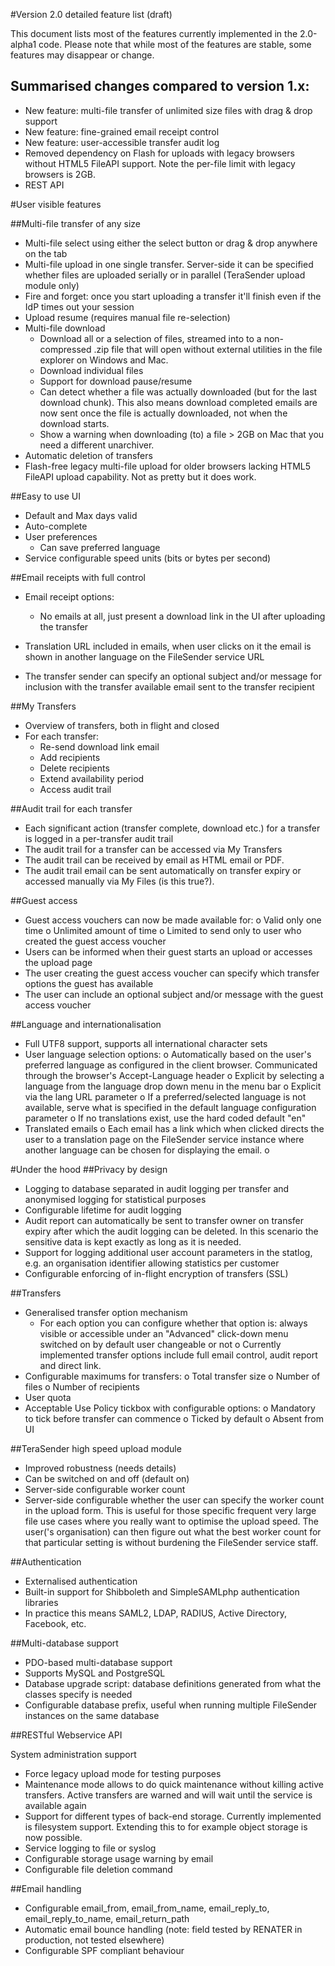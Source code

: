 #Version 2.0 detailed feature list (draft)

This document lists most of the features currently implemented in the 2.0-alpha1 code.  Please note that while most of the features are stable, some features may disappear or change.

## Summarised changes compared to version 1.x:
* New feature: multi-file transfer of unlimited size files with drag & drop support
* New feature: fine-grained email receipt control
* New feature: user-accessible transfer audit log
* Removed dependency on Flash for uploads with legacy browsers without HTML5 FileAPI support.  Note the per-file limit with legacy browsers is 2GB.
* REST API

#User visible features

##Multi-file transfer of any size
* Multi-file select using either the select button or drag & drop anywhere on the tab
* Multi-file upload in one single transfer.  Server-side it can be specified whether files are uploaded serially or in parallel (TeraSender upload module only)
* Fire and forget: once you start uploading a transfer it'll finish even if the IdP times out your session
* Upload resume (requires manual file re-selection)
* Multi-file download
	* Download all or a selection of files, streamed into to a non-compressed .zip file that will open without external utilities in the file explorer on Windows and Mac.
	* Download individual files
	* Support for download pause/resume
	* Can detect whether a file was actually downloaded (but for the last download chunk).   This also means download completed emails are now sent once the file is actually downloaded, not when the download starts.
	* Show a warning when downloading (to) a file > 2GB on Mac that you need a different unarchiver.
* Automatic deletion of transfers
* Flash-free legacy multi-file upload for older browsers lacking HTML5 FileAPI upload capability.  Not as pretty but it does work.

##Easy to use UI
* Default and Max days valid
* Auto-complete
* User preferences
	* Can save preferred language
* Service configurable speed units (bits or bytes per second)

##Email receipts with full control
* Email receipt options:
	* No emails at all, just present a download link in the UI after uploading the transfer


* Translation URL included in emails, when user clicks on it the email is shown in another language on the FileSender service URL
* The transfer sender can specify an optional subject and/or message for inclusion with the transfer available email sent to the transfer recipient

##My Transfers
* Overview of transfers, both in flight and closed
* For each transfer:
	* Re-send download link email
	* Add recipients
	* Delete recipients
	* Extend availability period
	* Access audit trail

##Audit trail for each transfer
* Each significant action (transfer complete, download etc.) for a transfer is logged in a per-transfer audit trail
* The audit trail for a transfer can be accessed via My Transfers
* The audit trail can be received by email as HTML email or PDF.
* The audit trail email can be sent automatically on transfer expiry or accessed manually via My Files (is this true?).

##Guest access
* Guest access vouchers can now be made available for:
o	Valid only one time
o	Unlimited amount of time
o	Limited to send only to user who created the guest access voucher
* Users can be informed when their guest starts an upload or accesses the upload page
* The user creating the guest access voucher can specify which transfer options the guest has available
* The user can include an optional subject and/or message with the guest access voucher

##Language and internationalisation
* Full UTF8 support, supports all international character sets
* User language selection options:
o	Automatically based on the user's preferred language as configured in the client browser.  Communicated through the browser's Accept-Language header
o	Explicit by selecting a language from the language drop down menu in the menu bar
o	Explicit via the lang URL parameter
o	If a preferred/selected language is not available, serve what is specified in the default language configuration parameter
o	If no translations exist, use the hard coded default "en"
* Translated emails
o	Each email has a link which when clicked directs the user to a translation page on the FileSender service instance where another language can be chosen for displaying the email.
o	

#Under the hood
##Privacy by design
* Logging to database separated in audit logging per transfer and anonymised logging for statistical purposes
* Configurable lifetime for audit logging
* Audit report can automatically be sent to transfer owner on transfer expiry after which the audit logging can be deleted.  In this scenario the sensitive data is kept exactly as long as it is needed.
* Support for logging additional user account parameters in the statlog, e.g. an organisation identifier allowing statistics per customer
* Configurable enforcing of in-flight encryption of transfers (SSL)

##Transfers
* Generalised transfer option mechanism
	* For each option you can configure whether that option is:
		always visible or accessible under an "Advanced" click-down menu
		switched on by default
		user changeable or not
o	Currently implemented transfer options include full email control, audit report and direct link.
* Configurable maximums for transfers:
o	Total transfer size
o	Number of files
o	Number of recipients
* User quota
* Acceptable Use Policy tickbox with configurable options:
o	Mandatory to tick before transfer can commence
o	Ticked by default
o	Absent from UI

##TeraSender high speed upload module
* Improved robustness (needs details)
* Can be switched on and off (default on)
* Server-side configurable worker count
* Server-side configurable whether the user can specify the worker count in the upload
form.  This is useful for those specific frequent very large file use cases where you
really want to optimise the upload speed.  The user('s organisation) can then figure out
what the best worker count for that particular setting is without burdening the
FileSender service staff.

##Authentication
* Externalised authentication
* Built-in support for Shibboleth and SimpleSAMLphp authentication libraries
* In practice this means SAML2, LDAP, RADIUS, Active Directory, Facebook, etc.

##Multi-database support
* PDO-based multi-database support
* Supports MySQL and PostgreSQL
* Database upgrade script: database definitions generated from what the classes specify is needed
* Configurable database prefix, useful when running multiple FileSender instances on the same database


##RESTful Webservice API

System administration support
* Force legacy upload mode for testing purposes
* Maintenance mode allows to do quick maintenance without killing active transfers.  Active transfers are warned and will wait until the service is available again
* Support for different types of back-end storage.  Currently implemented is filesystem support.   Extending this to for example object storage is now possible.
* Service logging to file or syslog
* Configurable storage usage warning by email
* Configurable file deletion command

##Email handling
* Configurable email_from, email_from_name, email_reply_to, email_reply_to_name, email_return_path
* Automatic email bounce handling (note: field tested by RENATER in production, not tested elsewhere)
* Configurable SPF compliant behaviour
